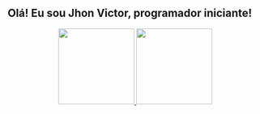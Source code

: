 ## Olá! Eu sou Jhon Victor, programador iniciante!
<div align="center">
  <a href="https://github.com/Jhon1098">
  <img height="150em" src="https://github-readme-stats.vercel.app/api?username=Jhon1098&show_icons=true&theme=dark&include_all_commits=true&count_private=true"/>
  <img height="150em" src="https://github-readme-stats.vercel.app/api/top-langs/?username=Jhon1098&layout=compact&langs_count=7&theme=dark"/>
</div>
  
  ##
 
  
